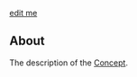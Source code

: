 
[edit me](https://github.com/andkov/areaF/edit/master/README.md)  


## About 

The description of the [Concept](./concept.md). 